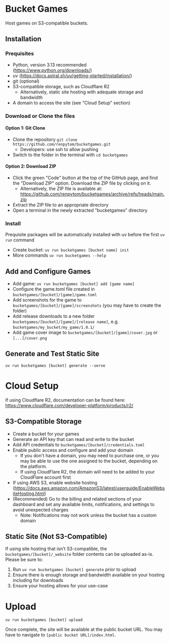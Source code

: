 # Bucket Games
Host games on S3-compatible buckets. 

## Installation

### Prequisites

- Python, version 3.13 recommended (https://www.python.org/downloads/)
- uv (https://docs.astral.sh/uv/getting-started/installation/)
- git (optional)
- S3-compatible storage, such as Cloudflare R2
    - Alternatively, static site hosting with adequate storage and bandwidth
- A domain to access the site (see "Cloud Setup" section)

### Download or Clone the files

#### Option 1: Git Clone

-  Clone the repository `git clone https://github.com/renpytom/bucketgames.git` 
    - Developers: use ssh to allow pushing
- Switch to the folder in the terminal with `cd bucketgames`

#### Option 2: Download ZIP 

- Click the green "Code" button at the top of the GitHub page, and find the "Download ZIP" option. Download the ZIP file by clicking on it.
    - Alternatively, the ZIP file is available at: https://github.com/renpytom/bucketgames/archive/refs/heads/main.zip
- Extract the ZIP file to an appropriate directory
- Open a terminal in the newly extracted "bucketgames" directory

### Install

Prequisite packages will be automatically installed with uv before the first `uv run` command
- Create bucket: `uv run bucketgames [bucket name] init`
- More commands `uv run bucketgames --help`

## Add and Configure Games

- Add game: `uv run bucketgames [bucket] add [game name]`
- Configure the game.toml file created in `bucketgames/[bucket]/[game]/game.toml`
- Add screenshots for the game to `bucketgames/[bucket]/[game]/screenshots` (you may have to create the folder)
- Add release downloads to a new folder `bucketgames/[bucket]/[game]/[release name]`, e.g. `bucketgames/my_bucket/my_game/1.0.1/`
- Add game cover image to `bucketgames/[bucket]/[game]/cover.jpg` or `[...]/cover.png`

## Generate and Test Static Site
`uv run bucketgames [bucket] generate --serve`

# Cloud Setup

If using Cloudflare R2, documentation can be found here: https://www.cloudflare.com/developer-platform/products/r2/

## S3-Compatible Storage

- Create a bucket for your games
- Generate an API key that can read and write to the bucket
- Add API credentials to `bucketgames/[bucket]/credentials.toml`
- Enable public access and configure and add your domain
    - If you don't have a domain, you may need to purchase one, or you may be able to use the one assigned to the bucket, depending on the platform. 
    - If using CloudFlare R2, the domain will need to be added to your CloudFlare account first
- If using AWS S3, enable website hosting (https://docs.aws.amazon.com/AmazonS3/latest/userguide/EnableWebsiteHosting.html)
- (Recommended) Go to the billing and related sections of your dashboard and set any available limits, notifications, and settings to avoid unexpected charges
    - Note: Notifications may not work unless the bucket has a custom domain

## Static Site (Not S3-Compatible)

If using site hosting that isn't S3-compatible, the `bucketgames/[bucket]/_website` folder contents can be uploaded as-is.  
Please be sure to:

1. Run `uv run bucketgames [bucket] generate` prior to upload
2. Ensure there is enough storage and bandwidth available on your hosting including for downloads
3. Ensure your hosting allows for your use-case

# Upload

`uv run bucketgames [bucket] upload`

Once complete, the site will be available at the public bucket URL. You may have to navigate to `[public bucket URL]/index.html`.